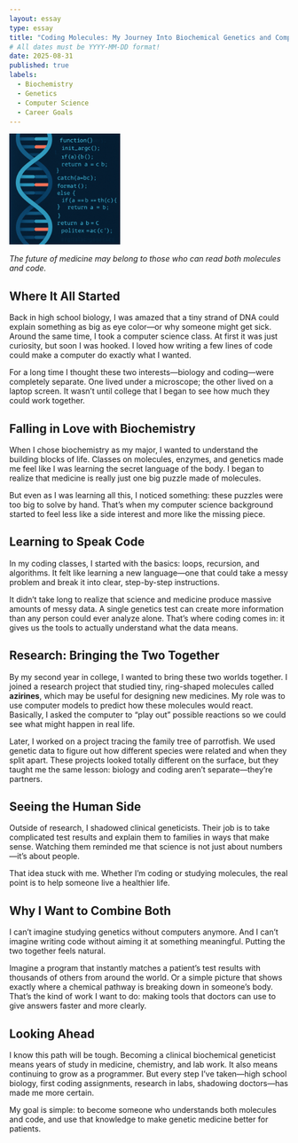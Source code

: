 ```yaml
---
layout: essay
type: essay
title: "Coding Molecules: My Journey Into Biochemical Genetics and Computer Science"
# All dates must be YYYY-MM-DD format!
date: 2025-08-31
published: true
labels:
  - Biochemistry
  - Genetics
  - Computer Science
  - Career Goals
---
```


<img width="200px" class="rounded float-start pe-4" src="../img/DNACodeImg.png">

*The future of medicine may belong to those who can read both molecules and code.*

## Where It All Started

Back in high school biology, I was amazed that a tiny strand of DNA could explain something as big as eye color—or why someone might get sick. Around the same time, I took a computer science class. At first it was just curiosity, but soon I was hooked. I loved how writing a few lines of code could make a computer do exactly what I wanted.  

For a long time I thought these two interests—biology and coding—were completely separate. One lived under a microscope; the other lived on a laptop screen. It wasn’t until college that I began to see how much they could work together.  

## Falling in Love with Biochemistry

When I chose biochemistry as my major, I wanted to understand the building blocks of life. Classes on molecules, enzymes, and genetics made me feel like I was learning the secret language of the body. I began to realize that medicine is really just one big puzzle made of molecules.  

But even as I was learning all this, I noticed something: these puzzles were too big to solve by hand. That’s when my computer science background started to feel less like a side interest and more like the missing piece.  

## Learning to Speak Code

In my coding classes, I started with the basics: loops, recursion, and algorithms. It felt like learning a new language—one that could take a messy problem and break it into clear, step-by-step instructions.  

It didn’t take long to realize that science and medicine produce massive amounts of messy data. A single genetics test can create more information than any person could ever analyze alone. That’s where coding comes in: it gives us the tools to actually understand what the data means.  

## Research: Bringing the Two Together

By my second year in college, I wanted to bring these two worlds together. I joined a research project that studied tiny, ring-shaped molecules called **azirines**, which may be useful for designing new medicines. My role was to use computer models to predict how these molecules would react. Basically, I asked the computer to “play out” possible reactions so we could see what might happen in real life.  

Later, I worked on a project tracing the family tree of parrotfish. We used genetic data to figure out how different species were related and when they split apart. These projects looked totally different on the surface, but they taught me the same lesson: biology and coding aren’t separate—they’re partners.  

## Seeing the Human Side

Outside of research, I shadowed clinical geneticists. Their job is to take complicated test results and explain them to families in ways that make sense. Watching them reminded me that science is not just about numbers—it’s about people.  

That idea stuck with me. Whether I’m coding or studying molecules, the real point is to help someone live a healthier life.  

## Why I Want to Combine Both

I can’t imagine studying genetics without computers anymore. And I can’t imagine writing code without aiming it at something meaningful. Putting the two together feels natural.  

Imagine a program that instantly matches a patient’s test results with thousands of others from around the world. Or a simple picture that shows exactly where a chemical pathway is breaking down in someone’s body. That’s the kind of work I want to do: making tools that doctors can use to give answers faster and more clearly.  

## Looking Ahead

I know this path will be tough. Becoming a clinical biochemical geneticist means years of study in medicine, chemistry, and lab work. It also means continuing to grow as a programmer. But every step I’ve taken—high school biology, first coding assignments, research in labs, shadowing doctors—has made me more certain.  

My goal is simple: to become someone who understands both molecules and code, and use that knowledge to make genetic medicine better for patients.  

